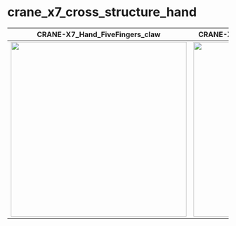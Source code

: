 # crane_x7_cross_structure_hand

|CRANE-X7_Hand_FiveFingers_claw            |CRANE-X7_Hand_FiveFingers_claw_finger_hole|
|---|---|
|<img src=https://github.com/tsukuba-motion-control-labolatory/crane_x7_cross_structure_hand/assets/26137922/7d233f8e-2f92-4921-9594-1211769b6b09 width=400>|<img src=https://github.com/tsukuba-motion-control-labolatory/crane_x7_cross_structure_hand/assets/26137922/5215955d-e8be-4690-b8c0-06eed366061f width=400>|

